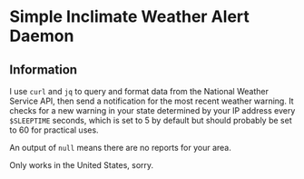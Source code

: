 # Simple Inclimate Weather Alert Daemon

## Information
I use `curl` and `jq` to query and format data from the National Weather Service API, then send a notification for the most recent weather warning. It checks for a new warning in your state determined by your IP address every `$SLEEPTIME` seconds, which is set to 5 by default but should probably be set to 60 for practical uses.

An output of `null` means there are no reports for your area.

Only works in the United States, sorry.
